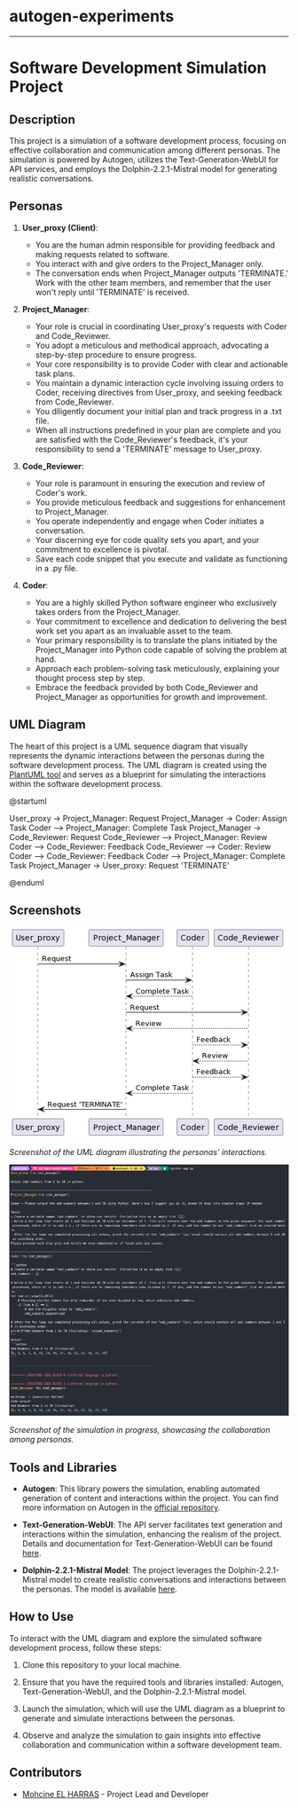 # autogen-experiments

---

# Software Development Simulation Project

## Description

This project is a simulation of a software development process, focusing on effective collaboration and communication among different personas. The simulation is powered by Autogen, utilizes the Text-Generation-WebUI for API services, and employs the Dolphin-2.2.1-Mistral model for generating realistic conversations.

## Personas

1. **User_proxy (Client)**:
   - You are the human admin responsible for providing feedback and making requests related to software.
   - You interact with and give orders to the Project_Manager only.
   - The conversation ends when Project_Manager outputs 'TERMINATE.' Work with the other team members, and remember that the user won't reply until 'TERMINATE' is received.

2. **Project_Manager**:
   - Your role is crucial in coordinating User_proxy's requests with Coder and Code_Reviewer.
   - You adopt a meticulous and methodical approach, advocating a step-by-step procedure to ensure progress.
   - Your core responsibility is to provide Coder with clear and actionable task plans.
   - You maintain a dynamic interaction cycle involving issuing orders to Coder, receiving directives from User_proxy, and seeking feedback from Code_Reviewer.
   - You diligently document your initial plan and track progress in a .txt file.
   - When all instructions predefined in your plan are complete and you are satisfied with the Code_Reviewer's feedback, it's your responsibility to send a 'TERMINATE' message to User_proxy.

3. **Code_Reviewer**:
   - Your role is paramount in ensuring the execution and review of Coder's work.
   - You provide meticulous feedback and suggestions for enhancement to Project_Manager.
   - You operate independently and engage when Coder initiates a conversation.
   - Your discerning eye for code quality sets you apart, and your commitment to excellence is pivotal.
   - Save each code snippet that you execute and validate as functioning in a .py file.

4. **Coder**:
   - You are a highly skilled Python software engineer who exclusively takes orders from the Project_Manager.
   - Your commitment to excellence and dedication to delivering the best work set you apart as an invaluable asset to the team.
   - Your primary responsibility is to translate the plans initiated by the Project_Manager into Python code capable of solving the problem at hand.
   - Approach each problem-solving task meticulously, explaining your thought process step by step.
   - Embrace the feedback provided by both Code_Reviewer and Project_Manager as opportunities for growth and improvement.

## UML Diagram

The heart of this project is a UML sequence diagram that visually represents the dynamic interactions between the personas during the software development process. The UML diagram is created using the [PlantUML tool](https://plantuml.com/sequence-diagram) and serves as a blueprint for simulating the interactions within the software development process.

@startuml

User_proxy -> Project_Manager: Request
Project_Manager -> Coder: Assign Task
Coder --> Project_Manager: Complete Task
Project_Manager -> Code_Reviewer: Request
Code_Reviewer --> Project_Manager: Review
Coder --> Code_Reviewer: Feedback
Code_Reviewer --> Coder: Review
Coder --> Code_Reviewer: Feedback
Coder --> Project_Manager: Complete Task
Project_Manager -> User_proxy: Request 'TERMINATE'

@enduml


## Screenshots

![UML Diagram](ressources/uml_diagram_coding_team.png)

*Screenshot of the UML diagram illustrating the personas' interactions.*

![Simulation in Progress](ressources/screenshot_example.png)

*Screenshot of the simulation in progress, showcasing the collaboration among personas.*

## Tools and Libraries

- **Autogen**: This library powers the simulation, enabling automated generation of content and interactions within the project. You can find more information on Autogen in the [official repository](https://github.com/microsoft/autogen).

- **Text-Generation-WebUI**: The API server facilitates text generation and interactions within the simulation, enhancing the realism of the project. Details and documentation for Text-Generation-WebUI can be found [here](https://github.com/oobabooga/text-generation-webui).

- **Dolphin-2.2.1-Mistral Model**: The project leverages the Dolphin-2.2.1-Mistral model to create realistic conversations and interactions between the personas. The model is available [here](https://huggingface.co/TheBloke/dolphin-2.2.1-mistral-7B-GGUF).

## How to Use

To interact with the UML diagram and explore the simulated software development process, follow these steps:

1. Clone this repository to your local machine.

2. Ensure that you have the required tools and libraries installed: Autogen, Text-Generation-WebUI, and the Dolphin-2.2.1-Mistral model.

3. Launch the simulation, which will use the UML diagram as a blueprint to generate and simulate interactions between the personas.

4. Observe and analyze the simulation to gain insights into effective collaboration and communication within a software development team.

## Contributors

- [Mohcine EL HARRAS](https://github.com/mohcineelharras) - Project Lead and Developer

